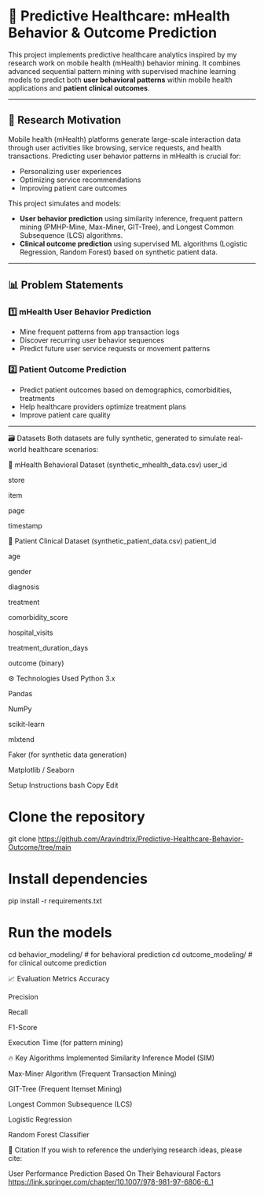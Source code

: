 # 🧠 Predictive Healthcare: mHealth Behavior & Outcome Prediction

This project implements predictive healthcare analytics inspired by my research work on mobile health (mHealth) behavior mining. It combines advanced sequential pattern mining with supervised machine learning models to predict both **user behavioral patterns** within mobile health applications and **patient clinical outcomes**.

---

## 🔬 Research Motivation

Mobile health (mHealth) platforms generate large-scale interaction data through user activities like browsing, service requests, and health transactions. Predicting user behavior patterns in mHealth is crucial for:

- Personalizing user experiences
- Optimizing service recommendations
- Improving patient care outcomes

This project simulates and models:

- **User behavior prediction** using similarity inference, frequent pattern mining (PMHP-Mine, Max-Miner, GIT-Tree), and Longest Common Subsequence (LCS) algorithms.
- **Clinical outcome prediction** using supervised ML algorithms (Logistic Regression, Random Forest) based on synthetic patient data.

---

## 📊 Problem Statements

### 1️⃣ mHealth User Behavior Prediction

- Mine frequent patterns from app transaction logs
- Discover recurring user behavior sequences
- Predict future user service requests or movement patterns

### 2️⃣ Patient Outcome Prediction

- Predict patient outcomes based on demographics, comorbidities, treatments
- Help healthcare providers optimize treatment plans
- Improve patient care quality

---

🗃 Datasets
Both datasets are fully synthetic, generated to simulate real-world healthcare scenarios:

🔹 mHealth Behavioral Dataset (synthetic_mhealth_data.csv)
user_id

store

item

page

timestamp

🔹 Patient Clinical Dataset (synthetic_patient_data.csv)
patient_id

age

gender

diagnosis

treatment

comorbidity_score

hospital_visits

treatment_duration_days

outcome (binary)

⚙️ Technologies Used
Python 3.x

Pandas

NumPy

scikit-learn

mlxtend

Faker (for synthetic data generation)

Matplotlib / Seaborn


Setup Instructions
bash
Copy
Edit
# Clone the repository
git clone https://github.com/Aravindtrix/Predictive-Healthcare-Behavior-Outcome/tree/main

# Install dependencies
pip install -r requirements.txt

# Run the models
cd behavior_modeling/      # for behavioral prediction
cd outcome_modeling/       # for clinical outcome prediction

📈 Evaluation Metrics
Accuracy

Precision

Recall

F1-Score

Execution Time (for pattern mining)

🔥 Key Algorithms Implemented
Similarity Inference Model (SIM)

Max-Miner Algorithm (Frequent Transaction Mining)

GIT-Tree (Frequent Itemset Mining)

Longest Common Subsequence (LCS)

Logistic Regression

Random Forest Classifier

📌 Citation
If you wish to reference the underlying research ideas, please cite:

User Performance Prediction Based On Their Behavioural Factors
https://link.springer.com/chapter/10.1007/978-981-97-6806-6_1
